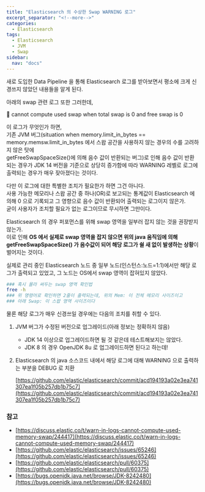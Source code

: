 ```yaml
---
title: "Elasticsearch 의 수상한 Swap WARNING 로그"
excerpt_separator: "<!--more-->"
categories:
  - Elasticsearch
tags:
  - Elasticsearch
  - JVM
  - Swap
sidebar:
  nav: "docs"
---
```

새로 도입한 Data Pipeline 을 통해 Elasticsearch 로그를 받아보면서 평소에 크게 신경쓰지 않았던 내용들을 알게 된다.

아래의 swap 관련 로그 또한 그러한데,

<div class="notice--primary" markdown="1">
📢 cannot compute used swap when total swap is 0 and free swap is 0
</div>

이 로그가 무엇인가 하면,  
기존 JVM 버그(situation when memory.limit_in_bytes == memory.memsw.limit_in_bytes 에서 스왑 공간을 사용하지 않는 경우의 수를 고려하지 않은 탓에  
getFreeSwapSpaceSize()에 의해 음수 값이 반환되는 버그)로 인해 음수 값이 반환되는 경우가 JDK 14 버전을 기준으로 상당히 증가함에 따라 WARNING 레벨로 로그에 출력되는 경우가 매우 잦아졌다는 것이다.

다만 이 로그에 대한 특별한 조치가 필요한가 하면 그건 아니다.  
사용 가능한 메모리나 스왑 공간 중 하나(OR)로 보고되는 통계값이 Elasticsearch 에 의해 0 으로 기록되고 그 영향으로 음수 값이 반환되어 출력되는 로그이지 않은가.  
굳이 사용자가 조치할 필요가 없는 로그이므로 무시하면 그만이다.

Elasticsearch 의 경우 퍼포먼스를 위해 swap 영역을 일부러 잡지 않는 것을 권장받지 않는가.  
이로 인해 **OS 에서 실제로 swap 영역을 잡지 않으면 위의 java 움직임에 의해 getFreeSwapSpaceSize() 가 음수값이 되어 해당 로그가 쉴 새 없이 발생하는 상황**이 벌어지는 것이다.

실제로 관리 중인 Elasticsearch 노드 중 일부 노드(인스턴스:노드=1:1)에서만 해당 로그가 출력되고 있었고, 그 노드는 OS에서 swap 영역이 잡혀있지 않았다.  

```bash
### 혹시 몰라 써두는 swap 영역 확인법
free -h
### 위 명령어로 확인하면 2줄이 출력되는데, 위의 Mem: 이 전체 메모리 사이즈이고
### 아래 Swap: 이 스왑 영역 사이즈이다
```

물론 해당 로그가 매우 신경쓰일 경우에는 다음의 조치를 취할 수 있다.

1. JVM 버그가 수정된 버전으로 업그레이드(아래 정보는 정확하지 않음)
    - JDK 14 이상으로 업그레이드하면 될 것 같은데 테스트해보지는 않았다.
    - JDK 8 의 경우 OpenJDK 8u 로 업그레이드하면 된다고 하는데!
2. Elasticsearch 의 java 소스코드 내에서 해당 로그에 대해 WARNING 으로 출력하는 부분을 DEBUG 로 치환
    
    [https://github.com/elastic/elasticsearch/commit/acd194193a02e3ea741307ea1f05b257db1b75c7](https://github.com/elastic/elasticsearch/commit/acd194193a02e3ea741307ea1f05b257db1b75c7)
    

### 참고

- [https://discuss.elastic.co/t/warn-in-logs-cannot-compute-used-memory-swap/244417](https://discuss.elastic.co/t/warn-in-logs-cannot-compute-used-memory-swap/244417)
- [https://github.com/elastic/elasticsearch/issues/65246](https://github.com/elastic/elasticsearch/issues/65246)
- [https://github.com/elastic/elasticsearch/pull/60375](https://github.com/elastic/elasticsearch/pull/60375)
- [https://bugs.openjdk.java.net/browse/JDK-8242480](https://bugs.openjdk.java.net/browse/JDK-8242480)
